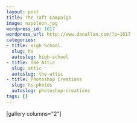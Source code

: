 ```yaml
---
layout: post
title: The Taft Campaign
image: napoleon.jpg
wordpress_id: 1617
wordpress_url: http://www.danallan.com/?p=1617
categories:
- title: High School
  slug: hs
  autoslug: high-school
- title: The Attic
  slug: attic
  autoslug: the-attic
- title: Photoshop Creations
  slug: hs-photos
  autoslug: photoshop-creations
tags: []
---
```

[gallery columns="2"]

